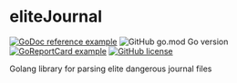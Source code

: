 # eliteJournal
[![GoDoc reference example](https://img.shields.io/badge/godoc-reference-blue.svg)](https://godoc.org/github.com/OmegaRogue/eliteJournal)
![GitHub go.mod Go version](https://img.shields.io/github/go-mod/go-version/OmegaRogue/eliteJournal)
[![GoReportCard example](https://goreportcard.com/badge/github.com/OmegaRogue/eliteJournal)](https://goreportcard.com/report/github.com/OmegaRogue/eliteJournal)
[![GitHub license](https://img.shields.io/github/license/OmegaRogue/eliteJournal)](https://github.com/OmegaRogue/eliteJournal)

Golang library for parsing elite dangerous journal files

